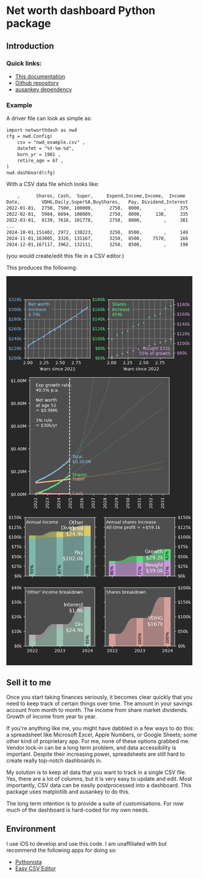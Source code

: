 # Net worth dashboard Python package

## Introduction

### Quick links:

* [This documentation](https://wspr.io/networthdash/)
* [Github repository](https://github.com/wspr/networthdash)
* [ausankey dependency](https://aumag.github.io/ausankey/)

### Example

A driver file can look as simple as:
```
import networthdash as nwd
cfg = nwd.Config(
    csv = "nwd_example.csv" ,
    datefmt = "%Y-%m-%d",
    born_yr = 1981 ,
    retire_age = 67 ,
)
nwd.dashboard(cfg)
```

With a CSV data file which looks like:
```
    ,      Shares, Cash,  Super,     Expend,Income,Income,  Income
Date,        VDHG,Daily,SuperSA,BuyShares,   Pay, Dividend,Interest
2022-01-01,  2750, 7500, 100000,      2750,  8000,        ,     375
2022-02-01,  5984, 6694, 100889,      2750,  8000,     138,     335
2022-03-01,  9139, 7616, 101778,      2750,  8000,        ,     381
...
2024-10-01,151402, 2972, 130223,      3250,  8500,        ,     149
2024-11-01,163005, 3326, 131167,      3250,  8500,    7570,     166
2024-12-01,167117, 3962, 132111,      3250,  8500,        ,     198
```
(you would create/edit this file in a CSV editor.)

This produces the following:

![Example of the Net Worth Dashboard.](nwd-xmpl.png)

## Sell it to me

Once you start taking finances seriously, it becomes clear quickly that you need to keep track of certain things over time. The amount in your savings account from month to month. The income from share market dividends. Growth of income from year to year.

If you're anything like me, you might have dabbled in a few ways to do this: a spreadsheet like Microsoft Excel, Apple Numbers, or Google Sheets; some other kind of proprietary app. For me, none of these options grabbed me. Vendor lock-in can be a long term problem, and data accessibility is important. Despite their increasing power, spreadsheets are still hard to create really top-notch dashboards in.

My solution is to keep all data that you want to track in a single CSV file. Yes, there are a lot of columns, but it is very easy to update and edit. Most importantly, CSV data can be easily postprocessed into a dashboard. This package uses matplotlib and ausankey to do this.

The long term intention is to provide a suite of customisations. For now much of the dashboard is hard-coded for my own needs.

## Environment

I use iOS to develop and use this code. I am unaffiliated with but recommend the following apps for doing so:

* [Pythonista](http://omz-software.com/pythonista/)
* [Easy CSV Editor](https://vdt-labs.com/easy-csv-editor/)